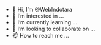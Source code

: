 - 👋 Hi, I’m @WebIndotara
- 👀 I’m interested in ...
- 🌱 I’m currently learning ...
- 💞️ I’m looking to collaborate on ...
- 📫 How to reach me ...

<!---
WebIndotara/WebIndotara is a ✨ special ✨ repository because its `README.md` (this file) appears on your GitHub profile.
You can click the Preview link to take a look at your changes.
--->
